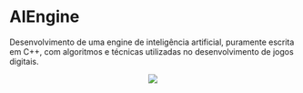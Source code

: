 # AIEngine
Desenvolvimento de uma engine de inteligência artificial, puramente escrita em C++, com algoritmos e técnicas utilizadas no desenvolvimento de jogos digitais.

<p align="center">
<a href="https://sologamedev.blog/"><img src="https://sologamedevblog.files.wordpress.com/2019/05/d86bbf08-01bd-4532-a93a-04fbb7c8b830.png"/></a>
</p>
